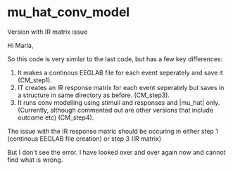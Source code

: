 # mu_hat_conv_model
Version with IR matrix issue

Hi Maria,

So this code is very similar to the last code, but has a few key differences:

1) It makes a continous EEGLAB file for each event seperately and save it (CM_step1). 
2) IT creates an IR response matrix for each event seperately but saves in a structure in same directory as before. (CM_step3). 
3) It runs conv modelling using stimuli and responses and |mu_hat| only. (Currently, although commented out are other versions that include outcome etc) (CM_step4). 

The issue with the IR response matric should be occuring in either step 1 (continous EEGLAB file creation) or step 3 (IR matrix)

But I don't see the error. I have looked over and over again now and cannot find what is wrong.

